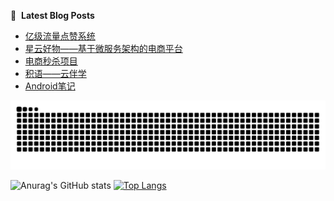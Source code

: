 📕 &nbsp;**Latest Blog Posts**
<!-- BLOG-POST-LIST:START -->
- [亿级流量点赞系统](http://localhost:1313/post/likesystem/)
- [星云好物——基于微服务架构的电商平台](http://localhost:1313/post/nebulamall/)
- [电商秒杀项目](http://localhost:1313/post/secondkill/)
- [积语——云伴学](http://localhost:1313/post/jiyuguidebook/)
- [Android笔记](http://localhost:1313/post/android_notes/)
<!-- BLOG-POST-LIST:END -->

<picture>
  <source media="(prefers-color-scheme: dark)" srcset="https://raw.githubusercontent.com/meeting77smile/meeting77smile/output/github-contribution-grid-snake-dark.svg">
  <source media="(prefers-color-scheme: light)" srcset="https://raw.githubusercontent.com/meeting77smile/meeting77smile/output/github-contribution-grid-snake.svg">
  <img alt="github contribution grid snake animation" src="https://raw.githubusercontent.com/meeting77smile/meeting77smile/output/github-contribution-grid-snake.svg">
</picture>

![Anurag's GitHub stats](https://github-readme-stats.vercel.app/api?username=meeting77smile&theme=ambient_gradient) [![Top Langs](https://github-readme-stats.vercel.app/api/top-langs/?username=meeting77smile&layout=donut)](https://github.com/anuraghazra/github-readme-stats)

